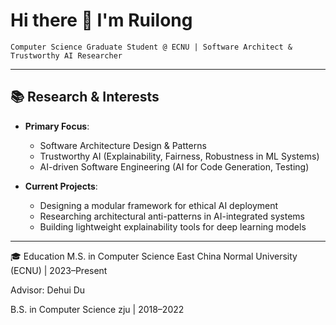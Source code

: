 # Hi there 👋  I'm Ruilong
`Computer Science Graduate Student @ ECNU | Software Architect & Trustworthy AI Researcher`

---

## 📚 Research & Interests  
- **Primary Focus**:  
  - Software Architecture Design & Patterns  
  - Trustworthy AI (Explainability, Fairness, Robustness in ML Systems)  
  - AI-driven Software Engineering (AI for Code Generation, Testing)  

- **Current Projects**:  
  - Designing a modular framework for ethical AI deployment  
  - Researching architectural anti-patterns in AI-integrated systems  
  - Building lightweight explainability tools for deep learning models  

---
🎓 Education
M.S. in Computer Science
East China Normal University (ECNU) | 2023–Present

Advisor: Dehui Du

B.S. in Computer Science
zju | 2018–2022
